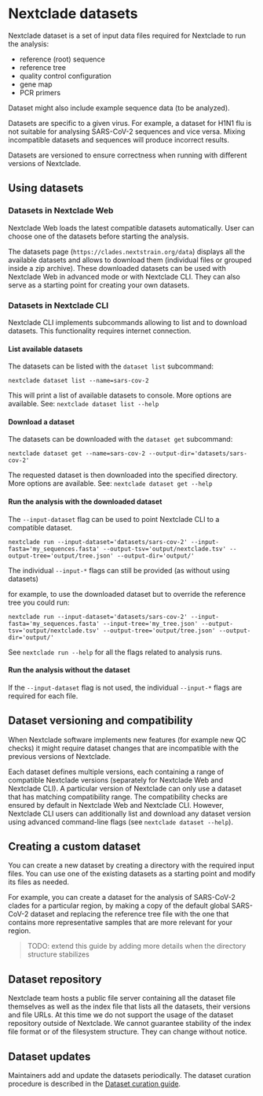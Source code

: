 # Nextclade datasets

Nextclade dataset is a set of input data files required for Nextclade to run the analysis:

 - reference (root) sequence
 - reference tree
 - quality control configuration
 - gene map
 - PCR primers

Dataset might also include example sequence data (to be analyzed).

Datasets are specific to a given virus. For example, a dataset for H1N1 flu is not suitable for analysing SARS-CoV-2 sequences and vice versa. Mixing incompatible datasets and sequences will produce incorrect results.

Datasets are versioned to ensure correctness when running with different versions of Nextclade.

## Using datasets

### Datasets in Nextclade Web

Nextclade Web loads the latest compatible datasets automatically. User can choose one of the datasets before starting the analysis.

The datasets page (`https://clades.nextstrain.org/data`) displays all the available datasets and allows to download them (individual files or grouped inside a zip archive). These downloaded datasets can be used with Nextclade Web in advanced mode or with Nextclade CLI. They can also serve as a starting point for creating your own datasets.


### Datasets in Nextclade CLI

Nextclade CLI implements subcommands allowing to list and to download datasets. This functionality requires internet connection.


#### List available datasets

The datasets can be listed with the `dataset list` subcommand:

```
nextclade dataset list --name=sars-cov-2
```

This will print a list of available datasets to console. More options are available. See: `nextclade dataset list --help`

#### Download a dataset

The datasets can be downloaded with the `dataset get` subcommand:

```
nextclade dataset get --name=sars-cov-2 --output-dir='datasets/sars-cov-2'
```

The requested dataset is then downloaded into the specified directory. More options are available. See: `nextclade dataset get --help`


#### Run the analysis with the downloaded dataset

The `--input-dataset` flag can be used to point Nextclade CLI to a compatible dataset.

```
nextclade run --input-dataset='datasets/sars-cov-2' --input-fasta='my_sequences.fasta' --output-tsv='output/nextclade.tsv' --output-tree='output/tree.json' --output-dir='output/'
```

The individual `--input-*` flags can still be provided (as without using datasets)

for example, to use the downloaded dataset but to override the reference tree you could run:

```
nextclade run --input-dataset='datasets/sars-cov-2' --input-fasta='my_sequences.fasta' --input-tree='my_tree.json' --output-tsv='output/nextclade.tsv' --output-tree='output/tree.json' --output-dir='output/'
```
See `nextclade run --help` for all the flags related to analysis runs.


#### Run the analysis without the dataset

If the `--input-dataset` flag is not used, the individual `--input-*` flags are required for each file.


## Dataset versioning and compatibility

When Nextclade software implements new features (for example new QC checks) it might require dataset changes that are incompatible with the previous versions of Nextclade.

Each dataset defines multiple versions, each containing a range of compatible Nextclade versions (separately for Nextclade Web and Nextclade CLI). A particular version of Nextclade can only use a dataset that has matching compatibility range. The compatibility checks are ensured by default in Nextclade Web and Nextclade CLI. However, Nextclade CLI users can additionally list and download any dataset version using advanced command-line flags (see `nextclade dataset --help`).


## Creating a custom dataset

You can create a new dataset by creating a directory with the required input files. You can use one of the existing datasets as a starting point and modify its files as needed.

For example, you can create a dataset for the analysis of SARS-CoV-2 clades for a particular region, by making a copy of the default global SARS-CoV-2 dataset and replacing the reference tree file with the one that contains more representative samples that are more relevant for your region.

> TODO: extend this guide by adding more details when the directory structure stabilizes

## Dataset repository

Nextclade team hosts a public file server containing all the dataset file themselves as well as the index file that lists all the datasets, their versions and file URLs. At this time we do not support the usage of the dataset repository outside of Nextclade. We cannot guarantee stability of the index file format or of the filesystem structure. They can change without notice.

## Dataset updates

Maintainers add and update the datasets periodically. The dataset curation procedure is described in the [Dataset curation guide](packages/datasets/README.md).
